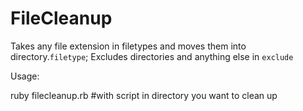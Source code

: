# FileCleanup
Takes any file extension in filetypes and moves them into directory.`filetype`; Excludes directories and anything else in `exclude`


Usage:

ruby filecleanup.rb #with script in directory you want to clean up
